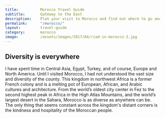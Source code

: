 ```yaml
---
title: 			Morocco Travel Guide
subtitle: 		Gateway to the East
description: 	Plan your visit to Morocco and find out where to go and what to do in Morocco. Read about itineraries, activities, places to stay and travel essentials.
permalink: 		"/morocco/"
layout: 		travel-guide
category: 		morocco
image: 			/assets/images/2017/04/riad-in-morocco-3.jpg
---
```


## Diversity is everywhere

I have spent time in Central Asia, Egypt, Turkey, and of course, Europe and North America. Until I visited Morocco, I had not understood the vast size and diversity of the county. This kingdom in northwest Africa is a former French colony and is a melting pot of European, African, and Arabic cultures and architecture. From the world’s oldest city center in Fez to the second highest peak in Africa in the High Atlas Mountains, and the world’s largest desert in the Sahara, Morocco is as diverse as anywhere can be. The only thing that seems constant across the kingdom's distant corners is the kindness and hospitality of the Moroccan people.